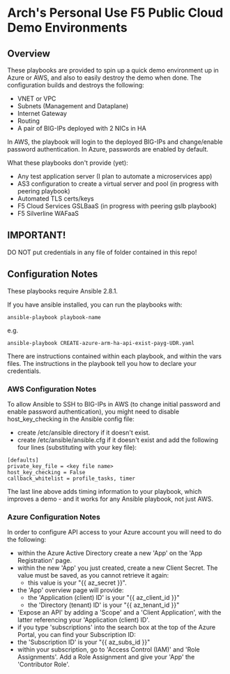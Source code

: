  # Arch's Personal Use F5 Public Cloud Demo Environments
 
 ## Overview

 These playbooks are provided to spin up a quick demo environment up in Azure or AWS, and also to easily destroy the demo when done.  The configuration builds and destroys the following:

 - VNET or VPC
 - Subnets (Management and Dataplane)
 - Internet Gateway
 - Routing
 - A pair of BIG-IPs deployed with 2 NICs in HA 

 In AWS, the playbook will login to the deployed BIG-IPs and change/enable password authentication.  In Azure, passwords are enabled by default.

 What these playbooks don't provide (yet):

 - Any test application server (I plan to automate a microservices app)
 - AS3 configuration to create a virtual server and pool (in progress with peering playbook)
 - Automated TLS certs/keys
 - F5 Cloud Services GSLBaaS (in progress with peering gslb playbook)
 - F5 Silverline WAFaaS


## IMPORTANT!

DO NOT put credentials in any file of folder contained in this repo!


## Configuration Notes

These playbooks require Ansible 2.8.1.

If you have ansible installed, you can run the playbooks with: 
 
 ```ansible-playbook playbook-name```

 e.g. 

```ansible-playbook CREATE-azure-arm-ha-api-exist-payg-UDR.yaml```


There are instructions contained within each playbook, and within the vars files.  The instructions in the playbook tell you how to declare your credentials.


### AWS Configuration Notes

To allow Ansible to SSH to BIG-IPs in AWS (to change initial password and enable password authentication), you might need to disable host_key_checking in the Ansible config file:

 - create /etc/ansible directory if it doesn't exist.
 - create /etc/ansible/ansible.cfg if it doesn't exist and add the following four lines (substituting <key file name> with your key file):

```
[defaults]
private_key_file = <key file name>
host_key_checking = False
callback_whitelist = profile_tasks, timer
```

The last line above adds timing information to your playbook, which improves a demo - and it works for any Ansible playbook, not just AWS.

### Azure Configuration Notes

In order to configure API access to your Azure account you will need to do the following:

 - within the Azure Active Directory create a new 'App' on the 'App Registration' page.
 - within the new 'App' you just created, create a new Client Secret.  The value must be saved, as you cannot retrieve it again:  
   - this value is your "{{ az_secret }}".
 - the 'App' overview page will provide:
   - the 'Application (client) ID' is your "{{ az_client_id }}"
   - the 'Directory (tenant) ID' is your "{{ az_tenant_id }}"
 - 'Expose an API' by adding a 'Scope' and a 'Client Application', with the latter referencing your 'Application (client) ID'.
 - if you type 'subscriptions' into the search box at the top of the Azure Portal, you can find your Subscription ID:
  - the 'Subscription ID' is your "{{ az_subs_id }}"
- within your subscription, go to 'Access Control (IAM)' and 'Role Assignments'.  Add a Role Assignment and give your 'App' the 'Contributor Role'. 